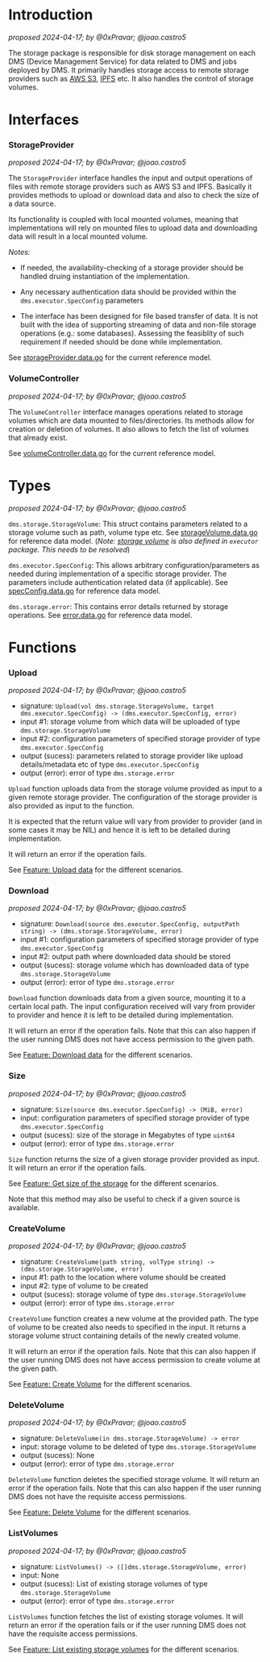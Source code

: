 # Introduction
_proposed 2024-04-17; by @0xPravar; @joao.castro5_

The storage package is responsible for disk storage management on each DMS (Device Management Service) for data related to DMS and jobs deployed by DMS. It primarily handles storage access to remote storage providers such as [AWS S3](https://aws.amazon.com/s3/), [IPFS](https://ipfs.tech/) etc. It also handles the control of storage volumes. 

# Interfaces

### StorageProvider

_proposed 2024-04-17; by @0xPravar; @joao.castro5_

The `StorageProvider` interface handles the input and output operations of files with remote storage providers such as AWS S3 and IPFS. Basically it provides methods to upload or download data and also to check the size of a data source.

Its functionality is coupled with local mounted volumes, meaning that implementations will rely on mounted files to upload data and downloading data will result in a local mounted volume.

*Notes:* 
* If needed, the availability-checking of a storage provider should be handled druing instantiation of the implementation. 

* Any necessary authentication data should be provided within the `dms.executor.SpecConfig` parameters

* The interface has been designed for file based transfer of data. It is not built with the idea of supporting streaming of data and non-file storage operations (e.g.: some databases). Assessing the feasiblity of such requirement if needed should be done while implementation. 

See [storageProvider.data.go](https://gitlab.com/nunet/open-api/platform-data-model/-/blob/proposed/device-management-service/storage/data/storageProvider.data.go) for the current reference model.

### VolumeController

_proposed 2024-04-17; by @0xPravar; @joao.castro5_

The `VolumeController` interface manages operations related to storage volumes which are data mounted to files/directories. Its methods allow for creation or deletion of volumes. It also allows to fetch the list of volumes that already exist.

See [volumeController.data.go](https://gitlab.com/nunet/open-api/platform-data-model/-/blob/proposed/device-management-service/storage/data/volumeController.data.go) for the current reference model.

# Types

_proposed 2024-04-17; by @0xPravar; @joao.castro5_

`dms.storage.StorageVolume`: This struct contains parameters related to a storage volume such as path, volume type etc. See [storageVolume.data.go](https://gitlab.com/nunet/open-api/platform-data-model/-/blob/proposed/device-management-service/storage/data/storageVolume1.data.go) for reference data model. (_Note: [storage volume](https://gitlab.com/nunet/open-api/platform-data-model/-/blob/proposed/device-management-service/storage/data/storageVolume.data.go) is also defined in `executor` package. This needs to be resolved_)

`dms.executor.SpecConfig`: This allows arbitrary configuration/parameters as needed during implementation of a specific storage provider. The parameters include authentication related data (if applicable). See [specConfig.data.go](https://gitlab.com/nunet/open-api/platform-data-model/-/blob/proposed/device-management-service/executor/data/specConfig.data.go) for reference data model.

`dms.storage.error`: This contains error details returned by storage operations. See [error.data.go](https://gitlab.com/nunet/open-api/platform-data-model/-/blob/proposed/device-management-service/storage/data/error.data.go) for reference data model.

# Functions

### Upload

_proposed 2024-04-17; by @0xPravar; @joao.castro5_

* signature: `Upload(vol dms.storage.StorageVolume, target dms.executor.SpecConfig) -> (dms.executor.SpecConfig, error)` <br/>
* input #1: storage volume from which data will be uploaded of type `dms.storage.StorageVolume` <br/>
* input #2: configuration parameters of specified storage provider of type `dms.executor.SpecConfig` <br/>
* output (sucess): parameters related to storage provider like upload details/metadata etc of type `dms.executor.SpecConfig` <br/>
* output (error): error of type `dms.storage.error`

`Upload` function uploads data from the storage volume provided as input to a given remote storage provider. The configuration of the storage provider is also provided as input to the function.

It is expected that the return value will vary from provider to provider (and in some cases it may be NIL) and hence it is left to be detailed during implementation. 

It will return an error if the operation fails. 

See [Feature: Upload data](https://gitlab.com/nunet/test-suite/-/blob/proposed/stages/functional_tests/features/device-management-service/storage/Upload.feature) for the different scenarios.

### Download

_proposed 2024-04-17; by @0xPravar; @joao.castro5_

* signature: `Download(source dms.executor.SpecConfig, outputPath string) -> (dms.storage.StorageVolume, error)` <br/>
* input #1: configuration parameters of specified storage provider of type `dms.executor.SpecConfig` <br/>
* input #2: output path where downloaded data should be stored <br/>
* output (sucess): storage volume which has downloaded data of type `dms.storage.StorageVolume` <br/>
* output (error): error of type `dms.storage.error`

`Download` function downloads data from a given source, mounting it to a certain local path. The input configuration received will vary from provider to provider and hence it is left to be detailed during implementation.

It will return an error if the operation fails. Note that this can also happen if the user running DMS does not have access permission to the given path.

See [Feature: Download data](https://gitlab.com/nunet/test-suite/-/blob/proposed/stages/functional_tests/features/device-management-service/storage/Download.feature) for the different scenarios.

### Size

_proposed 2024-04-17; by @0xPravar; @joao.castro5_

* signature: `Size(source dms.executor.SpecConfig) -> (MiB, error)` <br/>
* input: configuration parameters of specified storage provider of type `dms.executor.SpecConfig` <br/>
* output (sucess): size of the storage in Megabytes of type `uint64` <br/>
* output (error): error of type `dms.storage.error`

`Size` function returns the size of a given storage provider provided as input. It will return an error if the operation fails.

See [Feature: Get size of the storage](https://gitlab.com/nunet/test-suite/-/blob/proposed/stages/functional_tests/features/device-management-service/storage/Size.feature) for the different scenarios.

Note that this method may also be useful to check if a given source is available.

### CreateVolume

_proposed 2024-04-17; by @0xPravar; @joao.castro5_

* signature: `CreateVolume(path string, volType string) -> (dms.storage.StorageVolume, error)` <br/>
* input #1: path to the location where volume should be created <br/>
* input #2: type of volume to be created <br/>
* output (sucess): storage volume of type `dms.storage.StorageVolume` <br/>
* output (error): error of type `dms.storage.error`

`CreateVolume` function creates a new volume at the provided path. The type of volume to be created also needs to specified in the input. It returns a storage volume struct containing details of the newly created volume. 

It will return an error if the operation fails. Note that this can also happen if the user running DMS does not have access permission to create volume at the given path.

See [Feature: Create Volume](https://gitlab.com/nunet/test-suite/-/blob/proposed/stages/functional_tests/features/device-management-service/storage/Create_Volume.feature) for the different scenarios.

### DeleteVolume

_proposed 2024-04-17; by @0xPravar; @joao.castro5_

* signature: `DeleteVolume(in dms.storage.StorageVolume) -> error` <br/>
* input: storage volume to be deleted of type `dms.storage.StorageVolume` <br/>
* output (sucess): None <br/>
* output (error): error of type `dms.storage.error`

`DeleteVolume` function deletes the specified storage volume. It will return an error if the operation fails. Note that this can also happen if the user running DMS does not have the requisite access permissions.

See [Feature: Delete Volume](https://gitlab.com/nunet/test-suite/-/blob/proposed/stages/functional_tests/features/device-management-service/storage/Delete_Volume.feature) for the different scenarios.

### ListVolumes

_proposed 2024-04-17; by @0xPravar; @joao.castro5_

* signature: `ListVolumes() -> ([]dms.storage.StorageVolume, error)` <br/>
* input: None <br/>
* output (sucess): List of existing storage volumes of type `dms.storage.StorageVolume` <br/>
* output (error): error of type `dms.storage.error`

`ListVolumes` function fetches the list of existing storage volumes. It will return an error if the operation fails or if the user running DMS does not have the requisite access permissions.

See [Feature: List existing storage volumes](https://gitlab.com/nunet/test-suite/-/blob/proposed/stages/functional_tests/features/device-management-service/storage/List_Volume.feature) for the different scenarios.